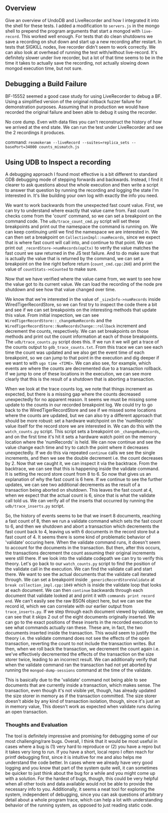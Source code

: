 
## Overview

Give an overview of UndoDB and LiveRecorder and how I integrated it into the shell for these tests. I added
a modification to `servers.js` in the mongo shell to prepend the program arguments that start a mongod with `live-record`.
This worked well enough. For tests that do clean shutdowns we save a recording on shut down and start up a new recording
after restart. In tests that SIGKILL nodes, live recorder didn't seem to work correctly. We can also look at overhead of running
the test with/without live-record. It's definitely slower under live recorder, but a lot of that time seems to be in the time
it takes to actually save the recording, not actually slowing down mongod execution time, but not sure.

## Debugging a Build Failure

BF-15552 seemed a good case study for using LiveRecorder to debug a BF. Using a simplified version 
of the original rollback fuzzer failure for demonstration purposes. Assuming that in production
we would have recorded the original failure and been able to debug it using the recorder.

No core dump. Even with data files you can't reconstruct the history of how we arrived at the end state. 
We can run the test under LiveRecorder and see the 2 recordings it produces.

command: `resmokeram --liveRecord --suites=replica_sets --basePort=34000 counts_mismatch.js`

## Using UDB to Inspect a recording

A debugging approach I found most effective is a bit different to standard GDB debugging mode of stepping forwards and backwards. Instead, I find it clearer to ask questions about the whole execution and then write a script to answer that question by running the recording and logging the state I'm interested in. It's like building your own log with exactly the info you need.

We want to work backwards from the unexpected fast count value. First, we can try to understand where exactly that value
came from. Fast count checks come from the 'count' command, so we can set a breakpoint on the command code. The `udb/trace_count_cmd.py` script will set these breakpoints and print out the namespace the command is running on. We can keep continuing until we find the namespace we are interested in. We can then set a breakpoint on `CollectionImpl::numRecords`, since we expect that is where fast count will call into, and continue to that point. We can print out `_recordStore->numRecords(opCtx)` to verify the value matches the fast count we saw returned in the JS test failure. And to do make sure that is actually the value that is returned by the command, we can set a breakpoint on the line right before return (`count_cmd.cpp:260`) and print the value of `countStats->nCounted` to make sure.

Now that we have verified where the value came from, we want to see how the value got to its current value. We can load the recording of the node pre shutdown and see how that value changed over time.

We know that we're interested in the value of `_sizeInfo->numRecords` inside WiredTigerRecordStore, so we can first try to inspect the code there a bit and see if we can set breakpoints on the interesting methods that update this value. From initial inspection, we can see `WiredTigerRecordStore::_changeNumRecords` and the `WiredTigerRecordStore::NumRecordsChange::rollback` increment and decrement the counts, respectively. We can set breakpoints on those methods and print out the count information at each of those breakpoints. The `udb/trace_counts.py` script does this. If we run it we will get a trace of the counts output to `gdb_trace_counts.txt`. From this trace we can see each time the count was updated and we also get the event time of each breakpoint, so we can jump to that point in the execution and dig deeper if we want to with `ugo time <TIME>`. We can also see, for example, which events are where the counts are decremented due to a transaction rollback. If we jump to one of these locations in the execution, we can see more clearly that this is the result of a shutdown that is aborting a transaction.

When we look at the trace counts log, we note that things increment as expected, but there is a missing gap where the counts decreased unexpectedly for no apparent reason. It seems we must be missing some update to the counts in our recorded breakpoint log. We could try to go back to the WiredTigerRecordStore and see if we missed some locations where the counts are updated, but we can also try a different approach that should be more robust: set a hardware watchpoint on the 'numRecords' value itself for the record store we are interested in. We can do this with the `watch_counts.py` script. This script sets a breakpoint on `_changeNumRecords`, and on the first time it's hit it sets a hardware watch point on the memory location where the 'numRecords' is held. We can now continue and see the value change each time and try to catch the point where it decreases unexpectedly. If we do this via repeated `continue` calls we see the single increments, and then we see the double decrement i.e. the count decreases by 2. Now that we caught it, we can inspect it via the backtrace. From the backtrace, we can see that this is happening inside the validate command. It is setting the record store count from 8 to 6. So now that gives us an explanation of why the fast count is 6 here. If we continue to see the further updates, we can see two additional decrements as the result of a transaction being aborted on shutdown. This leaves the fast count at 4, when we expect that the actual count is 6, since that is what the validate call told us. We can verify all of the inserts that occurred by running the `udb/trace_inserts.py` script.

So, the history of events seems to be that we insert 8 documents, reaching a fast count of 8, then we run a validate command which sets the fast count to 6, and then we shutdown and abort a transaction which decrements the fast count back to 4, leaving us with 6 documents in the record store but a fast count of 4. It seems there is some kind of problematic behavior of 'validate' occuring here. When the validate command runs, it doesn't seem to account for the documents in the transaction. But then, after this occurs, the transactions decrement the count assuming their original increments were still there. If we look into the validate codepath we can try to verify this theory. Let's go back to our `watch_counts.py` script to find the position of the validate call in the execution. We can find the validate call and start there. We want to see the actual documents that the validate call iterated through. We can set a breakpoint inside `_genericRecordStoreValidate` at `break collection_impl.cpp:1049` which is inside the validate loop that looks at each document. We can then `continue` backwards through each document that validate looked at and print it with `commands print record end`. We can't easily see the raw BSON object here, but we can see the record id, which we can correlate with our earlier output from `trace_inserts.py`. If we step through each document viewed by validate, we can see that it skips 2 out of the eight documents originally inserted. We can go to the exact positions of these inserts in the recorded execution to see what commands actually ran these. These are, in fact, the two documents inserted inside the transaction. This would seem to justify the theory i.e. the validate command does not see the effects of the open transaction, reverting the count to not include the transaction writes. But then, when we roll back the transaction, we decrement the count again i.e. we've effectively decremented the effects of the transaction on the size storer twice, leading to an incorrect result. We can additionally verify that when the validate command ran the transaction had not yet aborted by running the `mongod-dump-sessions` command at the time of the validate.

This is basically due to the 'validate' command not being able to see documents that are currently inside a transaction, which makes sense. The transaction, even though it's not visible yet, though, has already updated the size storer in memory as if the transaction committed. The size storer doesn't abide by any kind of transaction isolation, though, since it's just an in memory value, This doesn't work as expected when validate runs during an open transaction.

### Thoughts and Evaluation

The tool is definitely impressive and promising for debugging some of our most challenging/rare bugs. Overall, I think that it would be most useful in cases where a bug is (1) very hard to reproduce or (2) you have a repro but it takes very long to run. If you have a short, local repro I  often reach for printf debugging first, since it is intuitive for me and also helps me understand the code better. In cases where we already have very good logging and you know that part of the system quite well, it can sometimes be quicker to just think about the bug for a while and you might come up with a solution. For the hardest of bugs, though, this could be very helpful when all other tools and data available would not be able to provide the necessary info to you. Additionally, it seems a neat tool for exploring the system, independent of debugging, since you can ask questions of arbitrary detail about a whole program trace, which can help a lot with understanding behavior of the running system, as opposed to just reading static code.